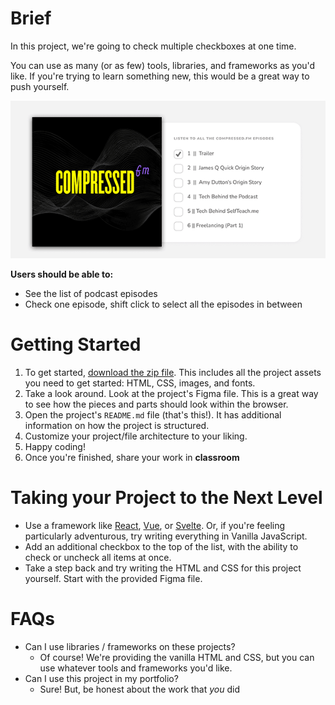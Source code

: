# Brief

In this project, we're going to check multiple checkboxes at one time.

You can use as many (or as few) tools, libraries, and frameworks as you'd like. If you're trying to learn something new, this would be a great way to push yourself.

<img src="./preview.png">

**Users should be able to:**

- See the list of podcast episodes
- Check one episode, shift click to select all the episodes in between


# Getting Started

1. To get started, [download the zip file](https://drive.google.com/drive/folders/1TofzLg6RS6aftneAwWXeqaSMKDH44Gxh?ck_subscriber_id=1527215155). This includes all the project assets you need to get started: HTML, CSS, images, and fonts.
2. Take a look around. Look at the project's Figma file. This is a great way to see how the pieces and parts should look within the browser.
3. Open the project's `README.md` file (that's this!). It has additional information on how the project is structured.
4. Customize your project/file architecture to your liking.
5. Happy coding!
6. Once you're finished, share your work in **classroom**

# Taking your Project to the Next Level

- Use a framework like [React](https://reactjs.org/), [Vue](https://vuejs.org/), or [Svelte](https://svelte.dev/). Or, if you're feeling particularly adventurous, try writing everything in Vanilla JavaScript.
- Add an additional checkbox to the top of the list, with the ability to check or uncheck all items at once.
- Take a step back and try writing the HTML and CSS for this project yourself. Start with the provided Figma file.

# FAQs

- Can I use libraries / frameworks on these projects?
  - Of course! We're providing the vanilla HTML and CSS, but you can use whatever tools and frameworks you'd like.
- Can I use this project in my portfolio?
  - Sure! But, be honest about the work that _you_ did
